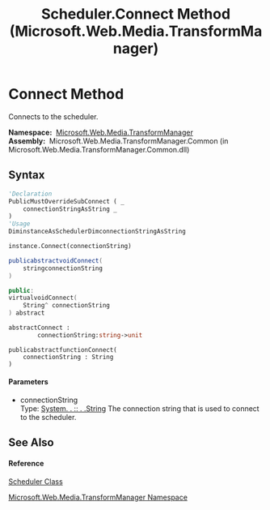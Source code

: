 ﻿---
title: Scheduler.Connect Method  (Microsoft.Web.Media.TransformManager)
TOCTitle: Connect Method
ms:assetid: M:Microsoft.Web.Media.TransformManager.Scheduler.Connect(System.String)
ms:mtpsurl: https://msdn.microsoft.com/en-us/library/microsoft.web.media.transformmanager.scheduler.connect(v=VS.90)
ms:contentKeyID: 35520843
ms.date: 06/14/2012
mtps_version: v=VS.90
f1_keywords:
- Microsoft.Web.Media.TransformManager.Scheduler.Connect
dev_langs:
- CSharp
- JScript
- VB
- FSharp
- c++
api_location:
- Microsoft.Web.Media.TransformManager.Common.dll
api_name:
- Microsoft.Web.Media.TransformManager.Scheduler.Connect
api_type:
- Managed
topic_type:
- apiref
- kbSyntax
product_family_name: VS
ROBOTS: INDEX,FOLLOW
---

# Connect Method

Connects to the scheduler.

**Namespace:**  [Microsoft.Web.Media.TransformManager](microsoft-web-media-transformmanager-namespace.md)  
**Assembly:**  Microsoft.Web.Media.TransformManager.Common (in Microsoft.Web.Media.TransformManager.Common.dll)

## Syntax

``` vb
'Declaration
PublicMustOverrideSubConnect ( _
    connectionStringAsString _
)
'Usage
DiminstanceAsSchedulerDimconnectionStringAsString

instance.Connect(connectionString)
```

``` csharp
publicabstractvoidConnect(
    stringconnectionString
)
```

``` c++
public:
virtualvoidConnect(
    String^ connectionString
) abstract
```

``` fsharp
abstractConnect : 
        connectionString:string->unit
```

``` jscript
publicabstractfunctionConnect(
    connectionString : String
)
```

#### Parameters

  - connectionString  
    Type: [System. . :: . .String](https://msdn.microsoft.com/en-us/library/s1wwdcbf\(v=vs.90\))  
    The connection string that is used to connect to the scheduler.  

## See Also

#### Reference

[Scheduler Class](scheduler-class-microsoft-web-media-transformmanager.md)

[Microsoft.Web.Media.TransformManager Namespace](microsoft-web-media-transformmanager-namespace.md)

